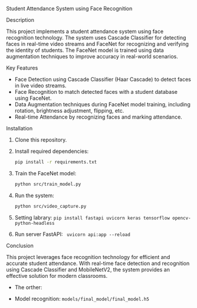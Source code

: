  Student Attendance System using Face Recognition

 Description

This project implements a student attendance system using face recognition technology. The system uses Cascade Classifier for detecting faces in real-time video streams and FaceNet for recognizing and verifying the identity of students. The FaceNet model is trained using data augmentation techniques to improve accuracy in real-world scenarios.

 Key Features

- Face Detection using Cascade Classifier (Haar Cascade) to detect faces in live video streams.
- Face Recognition to match detected faces with a student database using FaceNet.
- Data Augmentation techniques during FaceNet model training, including rotation, brightness adjustment, flipping, etc.
- Real-time Attendance by recognizing faces and marking attendance.

 Installation

1. Clone this repository.
2. Install required dependencies:
    ```bash
    pip install -r requirements.txt
    ```

3. Train the FaceNet model:
    ```bash
    python src/train_model.py
    ```

4. Run the system:
    ```bash
    python src/video_capture.py
    ```
5. Setting labrary:
    ```pip install fastapi uvicorn keras tensorflow opencv-python-headless```
6. Run server FastAPI:
    ``` uvicorn api:app --reload```

 Conclusion

This project leverages face recognition technology for efficient and accurate student attendance. With real-time face detection and recognition using Cascade Classifier and MobileNetV2, the system provides an effective solution for modern classrooms.

* The orther:
 - Model recognition: ```models/final_model/final_model.h5```